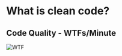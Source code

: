 # What is clean code?

## Code Quality - WTFs/Minute
![WTF](http://www.osnews.com/images/comics/wtfm.jpg)